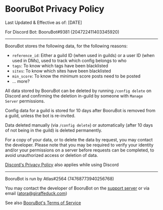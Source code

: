# BooruBot Privacy Policy

Last Updated & Effective as of: [DATE]

For Discord Bot: BooruBot#9381 (204722411403345920)

---

BooruBot stores the following data, for the following reasons:
  - `reference_id`: Either a guild ID (when used in guilds) or a user ID (when used in DMs), used to track which config belongs to who
  - `tags`: To know which tags have been blacklisted
  - `sites`: To know which sites have been blacklisted
  - `min_score`: To know the minimum score posts need to be posted
  - ... more?

All data stored by BooruBot can be deleted by running `/config delete` on Discord and confirming the deletion in-guild by someone with `Manage Server` permissions.

Config data for a guild is stored for 10 days after BooruBot is removed from a guild, unless the bot is re-invited.

Data deleted manually (via `/config delete`) or automatically (after 10 days of not being in the guild) is deleted permanently.

For a copy of your data, or to delete the data by request, you may contact the developer. Please note that you may be required to verify your identity and/or your permissions on a server before requests can be completed, to avoid unauthorized access or deletion of data.

[Discord's Privacy Policy](https://discord.com/privacy) also applies while using Discord

---

BooruBot is run by Atlas#2564 (74768773940256768)

You may contact the developer of BooruBot on the [support server](https://discord.gg/8K3uCfb) or via email (atora@giraffeduck.com)

See also [BooruBot's Terms of Service](./tos.md)
